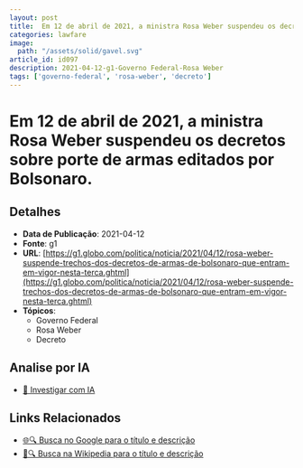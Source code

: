 ```yaml
---
layout: post
title:  Em 12 de abril de 2021, a ministra Rosa Weber suspendeu os decretos sobre porte de armas editados por Bolsonaro.
categories: lawfare
image: 
  path: "/assets/solid/gavel.svg"
article_id: id097
description: 2021-04-12-g1-Governo Federal-Rosa Weber
tags: ['governo-federal', 'rosa-weber', 'decreto']
---
```


# Em 12 de abril de 2021, a ministra Rosa Weber suspendeu os decretos sobre porte de armas editados por Bolsonaro.

## Detalhes
- **Data de Publicação**: 2021-04-12
- **Fonte**: g1
- **URL**: [https://g1.globo.com/politica/noticia/2021/04/12/rosa-weber-suspende-trechos-dos-decretos-de-armas-de-bolsonaro-que-entram-em-vigor-nesta-terca.ghtml](https://g1.globo.com/politica/noticia/2021/04/12/rosa-weber-suspende-trechos-dos-decretos-de-armas-de-bolsonaro-que-entram-em-vigor-nesta-terca.ghtml)
- **Tópicos**:
  - Governo Federal
  - Rosa Weber
  - Decreto

## Analise por IA
- [🤖 Investigar com IA](https://www.perplexity.ai/search?q=%22not%C3%ADcia%20artigo%20Brasil%22%20Em%2012%20de%20abril%20de%202021%2C%20a%20ministra%20Rosa%20Weber%20suspendeu%20os%20decretos%20sobre%20porte%20de%20armas%20editados%20por%20Bolsonaro.%20g1%202021-04-12)

## Links Relacionados
- [🌐🔍 Busca no Google para o título e descrição](https://www.google.com/search?q=%22not%C3%ADcia%20artigo%20Brasil%22%20Em%2012%20de%20abril%20de%202021%2C%20a%20ministra%20Rosa%20Weber%20suspendeu%20os%20decretos%20sobre%20porte%20de%20armas%20editados%20por%20Bolsonaro.%20g1%202021-04-12)
- [📖🔍 Busca na Wikipedia para o título e descrição](https://pt.wikipedia.org/w/index.php?search=%22not%C3%ADcia%20artigo%20Brasil%22%20Em%2012%20de%20abril%20de%202021%2C%20a%20ministra%20Rosa%20Weber%20suspendeu%20os%20decretos%20sobre%20porte%20de%20armas%20editados%20por%20Bolsonaro.%20g1%202021-04-12)

